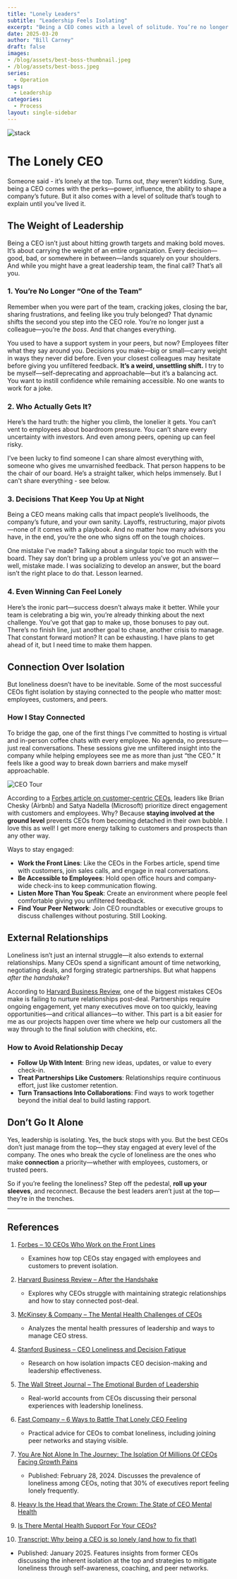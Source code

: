 ```yaml
---
title: "Lonely Leaders"
subtitle: "Leadership Feels Isolating"
excerpt: "Being a CEO comes with a level of solitude. You’re no longer just part of the team; you’re the boss, making decisions that impact lives, futures, and the company’s trajectory. But leadership doesn’t have to mean isolation. The best CEOs stay connected—engaging with employees, customers, and peers to combat loneliness and lead more effectively. Because at the end of the day, the strongest leaders aren’t just at the top—they’re in the trenches."
date: 2025-03-20
author: "Bill Carney"
draft: false
images:
- /blog/assets/best-boss-thumbnail.jpeg
- /blog/assets/best-boss.jpeg
series:
  - Operation
tags:
  - Leadership
categories:
  - Process
layout: single-sidebar
---
```


![stack](/blog/assets/best-boss.jpeg)

# The Lonely CEO  

Someone said - it’s lonely at the top. Turns out, *they* weren’t kidding. Sure, being a CEO comes with the perks—power, influence, the ability to shape a company’s future. But it also comes with a level of solitude that’s tough to explain until you’ve lived it.  

## The Weight of Leadership  

Being a CEO isn’t just about hitting growth targets and making bold moves. It’s about carrying the weight of an entire organization. Every decision—good, bad, or somewhere in between—lands squarely on your shoulders. And while you might have a great leadership team, the final call? That’s all you.  

### **1. You’re No Longer “One of the Team”**  
Remember when you were part of the team, cracking jokes, closing the bar, sharing frustrations, and feeling like you truly belonged? That dynamic shifts the second you step into the CEO role. You’re no longer just a colleague—you’re *the boss*. And that changes everything.  

You used to have a support system in your peers, but now? Employees filter what they say around you. Decisions you make—big or small—carry weight in ways they never did before. Even your closest colleagues may hesitate before giving you unfiltered feedback. **It’s a weird, unsettling shift.** I try to be myself—self-deprecating and approachable—but it’s a balancing act. You want to instill confidence while remaining accessible. No one wants to work for a joke.  

### **2. Who Actually Gets It?**  
Here’s the hard truth: the higher you climb, the lonelier it gets. You can’t vent to employees about boardroom pressure. You can’t share every uncertainty with investors. And even among peers, opening up can feel risky.  

I’ve been lucky to find someone I can share almost everything with, someone who gives me unvarnished feedback. That person happens to be the chair of our board. He’s a straight talker, which helps immensely. But I can't share everything - see below. 

### **3. Decisions That Keep You Up at Night**  
Being a CEO means making calls that impact people’s livelihoods, the company’s future, and your own sanity. Layoffs, restructuring, major pivots—none of it comes with a playbook. And no matter how many advisors you have, in the end, you’re the one who signs off on the tough choices.  

One mistake I’ve made? Talking about a singular topic too much with the board. They say don’t bring up a problem unless you’ve got an answer—well, mistake made. I was socializing to develop an answer, but the board isn’t the right place to do that. Lesson learned.  

### **4. Even Winning Can Feel Lonely**  
Here’s the ironic part—success doesn’t always make it better. While your team is celebrating a big win, you’re already thinking about the next challenge. You’ve got that gap to make up, those bonuses to pay out. There’s no finish line, just another goal to chase, another crisis to manage. That constant forward motion? It can be exhausting. I have plans to get ahead of it, but I need time to make them happen.  

## Connection Over Isolation  

But loneliness doesn’t have to be inevitable. Some of the most successful CEOs fight isolation by staying connected to the people who matter most: employees, customers, and peers.  

### **How I Stay Connected**  
To bridge the gap, one of the first things I've committed to hosting is virtual and in-person coffee chats with every employee. No agenda, no pressure—just real conversations. These sessions give me unfiltered insight into the company while helping employees see me as more than just “the CEO.” It feels like a good way to break down barriers and make myself approachable.  

![CEO Tour](carneybill.github.io/content/blog/assets/ceo-tour.png)

According to a [Forbes article on customer-centric CEOs](https://www.forbes.com/sites/blakemorgan/2023/09/13/10-ceos-customer-experience-leaders-who-work-on-the-front-lines/), leaders like Brian Chesky (Airbnb) and Satya Nadella (Microsoft) prioritize direct engagement with customers and employees. Why? Because **staying involved at the ground level** prevents CEOs from becoming detached in their own bubble.  I love this as well!  I get more energy talking to customers and prospects than any other way.

Ways to stay engaged:
- **Work the Front Lines**: Like the CEOs in the Forbes article, spend time with customers, join sales calls, and engage in real conversations.
- **Be Accessible to Employees**: Hold open office hours and company-wide check-ins to keep communication flowing.
- **Listen More Than You Speak**: Create an environment where people feel comfortable giving you unfiltered feedback.
- **Find Your Peer Network**: Join CEO roundtables or executive groups to discuss challenges without posturing.  Still Looking.

## External Relationships  

Loneliness isn’t just an internal struggle—it also extends to external relationships. Many CEOs spend a significant amount of time networking, negotiating deals, and forging strategic partnerships. But what happens *after the handshake*?  

According to [Harvard Business Review](https://hbr.org/2016/12/after-the-handshake), one of the biggest mistakes CEOs make is failing to nurture relationships post-deal. Partnerships require ongoing engagement, yet many executives move on too quickly, leaving opportunities—and critical alliances—to wither. This part is a bit easier for me as our projects happen over time where we help our customers all the way through to the final solution with checkins, etc.  

### **How to Avoid Relationship Decay**  
- **Follow Up With Intent**: Bring new ideas, updates, or value to every check-in.
- **Treat Partnerships Like Customers**: Relationships require continuous effort, just like customer retention.
- **Turn Transactions Into Collaborations**: Find ways to work together beyond the initial deal to build lasting rapport.  

## Don’t Go It Alone  

Yes, leadership is isolating. Yes, the buck stops with you. But the best CEOs don’t just manage from the top—they stay engaged at every level of the company. The ones who break the cycle of loneliness are the ones who make **connection** a priority—whether with employees, customers, or trusted peers.  

So if you’re feeling the loneliness? Step off the pedestal, **roll up your sleeves**, and reconnect. Because the best leaders aren’t just at the top—they’re in the trenches.  

---

## References  

1. [Forbes – 10 CEOs Who Work on the Front Lines](https://www.forbes.com/sites/blakemorgan/2023/09/13/10-ceos-customer-experience-leaders-who-work-on-the-front-lines/)  
   - Examines how top CEOs stay engaged with employees and customers to prevent isolation.  

2. [Harvard Business Review – After the Handshake](https://hbr.org/2016/12/after-the-handshake)  
   - Explores why CEOs struggle with maintaining strategic relationships and how to stay connected post-deal.  

3. [McKinsey & Company – The Mental Health Challenges of CEOs](https://www.mckinsey.com/capabilities/people-and-organizational-performance/our-insights/the-boss-factor-making-the-world-a-better-place-through-work)  
   - Analyzes the mental health pressures of leadership and ways to manage CEO stress.  

4. [Stanford Business – CEO Loneliness and Decision Fatigue](https://www.gsb.stanford.edu/insights/why-ceos-feel-lonely-what-they-can-do-about-it)  
   - Research on how isolation impacts CEO decision-making and leadership effectiveness.  

5. [The Wall Street Journal – The Emotional Burden of Leadership](https://www.wsj.com/articles/the-highs-and-lows-of-being-a-ceo-11647772200)  
   - Real-world accounts from CEOs discussing their personal experiences with leadership loneliness.  

6. [Fast Company – 6 Ways to Battle That Lonely CEO Feeling](https://www.fastcompany.com/90937949/6-ways-to-battle-that-lonely-ceo-feeling)  
   - Practical advice for CEOs to combat loneliness, including joining peer networks and staying visible.  

7. [You Are Not Alone In The Journey: The Isolation Of Millions Of CEOs Facing Growth Pains](https://www.forbes.com/councils/forbesbusinesscouncil/2024/02/28/you-are-not-alone-in-the-journey-the-isolation-of-millions-of-ceos-facing-growth-pains/)  
   - Published: February 28, 2024. Discusses the prevalence of loneliness among CEOs, noting that 30% of executives report feeling lonely frequently.

8. [Heavy Is the Head that Wears the Crown: The State of CEO Mental Health](https://worldatwork.org/workspan/articles/heavy-is-the-head-that-wears-the-crown-the-state-of-ceo-mental-health)  

9. [Is There Mental Health Support For Your CEOs?](https://hortoninternational.com/is-there-mental-health-support-for-your-ceos/)  

10. [Transcript: Why being a CEO is so lonely (and how to fix that)](https://www.ft.com/content/54b7fa49-38cf-4ecb-817b-187d8939243b)  
   - Published: January 2025. Features insights from former CEOs discussing the inherent isolation at the top and strategies to mitigate loneliness through self-awareness, coaching, and peer networks.